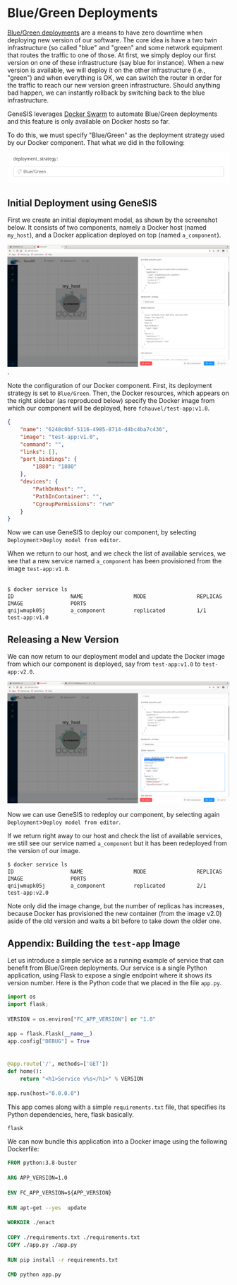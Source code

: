 # Blue/Green Deployments

[Blue/Green deployments](https://docs.docker.com/engine/swarm/) are a
means to have zero downtime when deploying new version of our
software. The core idea is have a two twin infrastructure (so called
"blue" and "green" and some network equipment that routes the traffic
to one of those. At first, we simply deploy our first version on one
of these infrastructure (say blue for instance). When a new version is
available, we will deploy it on the other infrastructure (i.e.,
"green") and when everything is OK, we can switch the router in order
for the traffic to reach our new version green infrastructure. Should
anything bad happen, we can instantly rollback by switching back to
the blue infrastructure.

GeneSIS leverages [Docker
Swarm](https://docs.docker.com/engine/swarm/) to automate Blue/Green
deployments and this feature is only available on Docker hosts so far.

To do this, we must specify "Blue/Green" as the deployment strategy
used by our Docker component. That what we did in the following:

![](./strategy_property.png)


## Initial Deployment using GeneSIS

First we create an initial deployment model, as shown by the
screenshot below.  It consists of two components, namely a Docker host
(named `my_host`), and a Docker application deployed on top (named
`a_component`).

![](./deployment_model.png).

Note the configuration of our Docker component. First, its deployment
strategy is set to `Blue/Green`. Then, the Docker resources, which
appears on the right sidebar (as reproduced below) specify the Docker
image from which our component will be deployed, here
`fchauvel/test-app:v1.0`.

```json
{
    "name": "6240c0bf-5116-4985-8714-d4bc4ba7c436",
    "image": "test-app:v1.0",
    "command": "",
    "links": [],
    "port_bindings": {
        "1880": "1880"
    },
    "devices": {
        "PathOnHost": "",
        "PathInContainer": "",
        "CgroupPermissions": "rwm"
    }
}
```

Now we can use GeneSIS to deploy our component, by selecting
`Deployment`>`Deploy model from editor`.

When we return to our host, and we check the list of available
services, we see that a new service named `a_component` has been
provisioned from the image `test-app:v1.0`.

```shell

$ docker service ls
ID                  NAME                MODE                REPLICAS            IMAGE               PORTS
qnijwmupk05j        a_component         replicated          1/1                 test-app:v1.0       
```

## Releasing a New Version

We can now return to our deployment model and update the Docker image
from which our component is deployed, say from `test-app:v1.0` to
`test-app:v2.0`.

![](./deployment_model_v2.png)

Now we can use GeneSIS to redeploy our component, by selecting again
`Deployment`>`Deploy model from editor`.

If we return right away to our host and check the list of available
services, we still see our service named `a_component` but it has been
redeployed from the version of our image.

```shell
$ docker service ls
ID                  NAME                MODE                REPLICAS            IMAGE               PORTS
qnijwmupk05j        a_component         replicated          2/1                 test-app:v2.0       
``` 

Note only did the image change, but the number of replicas has
increases, because Docker has provisioned the new container (from the
image v2.0) aside of the old version and waits a bit before to take
down the older one.


## Appendix: Building the `test-app` Image

Let us introduce a simple service as a running example of service that
can benefit from Blue/Green deployments. Our service is a single
Python application, using Flask to expose a single endpoint where it
shows its version number. Here is the Python code that we placed in
the file `app.py`.

```python
import os
import flask;

VERSION = os.environ["FC_APP_VERSION"] or "1.0"

app = flask.Flask(__name__)
app.config["DEBUG"] = True


@app.route('/', methods=['GET'])
def home():
    return "<h1>Service v%s</h1>" % VERSION

app.run(host="0.0.0.0")
```

This app comes along with a simple `requirements.txt` file, that
specifies its Python dependencies, here, flask basically.

``` 
flask
```

We can now bundle this application into a Docker image using the
following Dockerfile:

```dockerfile
FROM python:3.8-buster

ARG APP_VERSION=1.0

ENV FC_APP_VERSION=${APP_VERSION}

RUN apt-get --yes  update 

WORKDIR ./enact

COPY ./requirements.txt ./requirements.txt
COPY ./app.py ./app.py

RUN pip install -r requirements.txt

CMD python app.py
```

